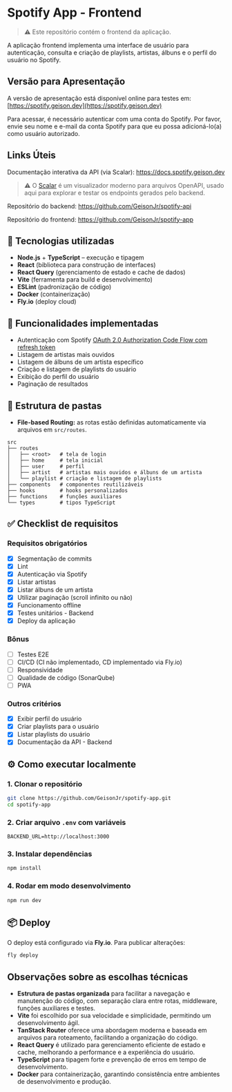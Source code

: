 # Spotify App - Frontend

> ⚠ Este repositório contém o frontend da aplicação.

A aplicação frontend implementa uma interface de usuário para autenticação, consulta e criação de playlists, artistas, álbuns e o perfil do usuário no Spotify.

## Versão para Apresentação

A versão de apresentação está disponível online para testes em: [https://spotify.geison.dev](https://spotify.geison.dev)

Para acessar, é necessário autenticar com uma conta do Spotify. Por favor, envie seu nome e e-mail da conta Spotify para que eu possa adicioná-lo(a) como usuário autorizado.

## Links Úteis

Documentação interativa da API (via Scalar): <https://docs.spotify.geison.dev>

> ⚠ O [Scalar](https://scalar.com) é um visualizador moderno para arquivos OpenAPI, usado aqui para explorar e testar os endpoints gerados pelo backend.

Repositório do backend: <https://github.com/GeisonJr/spotify-api>

Repositório do frontend: <https://github.com/GeisonJr/spotify-app>

## 🚀 Tecnologias utilizadas

* **Node.js** + **TypeScript** – execução e tipagem
* **React** (biblioteca para construção de interfaces)
* **React Query** (gerenciamento de estado e cache de dados)
* **Vite** (ferramenta para build e desenvolvimento)
* **ESLint** (padronização de código)
* **Docker** (containerização)
* **Fly.io** (deploy cloud)

## 📌 Funcionalidades implementadas

* Autenticação com Spotify [OAuth 2.0 Authorization Code Flow com refresh token](https://developer.spotify.com/documentation/web-api/tutorials/code-flow)
* Listagem de artistas mais ouvidos
* Listagem de álbuns de um artista específico
* Criação e listagem de playlists do usuário
* Exibição do perfil do usuário
* Paginação de resultados

## 📂 Estrutura de pastas

* **File-based Routing:** as rotas estão definidas automaticamente via arquivos em `src/routes`.

```dir
src
├── routes
│   ├── <root>   # tela de login
│   ├── home     # tela inicial
│   ├── user     # perfil
│   ├── artist   # artistas mais ouvidos e álbuns de um artista
│   └── playlist # criação e listagem de playlists
├── components   # componentes reutilizáveis
├── hooks        # hooks personalizados
├── functions    # funções auxiliares
└── types        # tipos TypeScript
```

## ✅ Checklist de requisitos

### Requisitos obrigatórios

* [x] Segmentação de commits
* [x] Lint
* [x] Autenticação via Spotify
* [x] Listar artistas
* [x] Listar álbuns de um artista
* [x] Utilizar paginação (scroll infinito ou não)
* [x] Funcionamento offline
* [x] Testes unitários - Backend
* [x] Deploy da aplicação

### Bônus

* [ ] Testes E2E
* [ ] CI/CD (CI não implementado, CD implementado via Fly.io)
* [ ] Responsividade
* [ ] Qualidade de código (SonarQube)
* [ ] PWA

### Outros critérios

* [x] Exibir perfil do usuário
* [x] Criar playlists para o usuário
* [x] Listar playlists do usuário
* [x] Documentação da API - Backend

## ⚙️ Como executar localmente

### 1. Clonar o repositório

```bash
git clone https://github.com/GeisonJr/spotify-app.git
cd spotify-app
```

### 2. Criar arquivo `.env` com variáveis

```env
BACKEND_URL=http://localhost:3000
```

### 3. Instalar dependências

```bash
npm install
```

### 4. Rodar em modo desenvolvimento

```bash
npm run dev
```

## 📦 Deploy

O deploy está configurado via **Fly.io**.
Para publicar alterações:

```bash
fly deploy
```

## Observações sobre as escolhas técnicas

* **Estrutura de pastas organizada** para facilitar a navegação e manutenção do código, com separação clara entre rotas, middleware, funções auxiliares e testes.
* **Vite** foi escolhido por sua velocidade e simplicidade, permitindo um desenvolvimento ágil.
* **TanStack Router** oferece uma abordagem moderna e baseada em arquivos para roteamento, facilitando a organização do código.
* **React Query** é utilizado para gerenciamento eficiente de estado e cache, melhorando a performance e a experiência do usuário.
* **TypeScript** para tipagem forte e prevenção de erros em tempo de desenvolvimento.
* **Docker** para containerização, garantindo consistência entre ambientes de desenvolvimento e produção.
